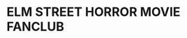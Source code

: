 <DOCTYPE html>
<html lang="eng">
<head>
    <meta charset="UTF-8">
    <meta name="viewport" content="width=device-width, initial-scale=1.0">
        <link rel="stylesheet" href="assets/css/style.css">
        <title>READEME.md</title>
<head>
    <body>
        <h1>ELM STREET HORROR MOVIE FANCLUB</h1>
    </body>
</html>

